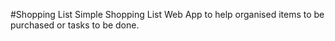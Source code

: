 #Shopping List
Simple Shopping List Web App to help organised items to be purchased or tasks to be done.
